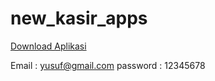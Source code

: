 # new_kasir_apps
[Download Aplikasi](https://drive.google.com/file/d/1SmnhGPo-p64YsBYmztjFPFSzOvMuVpIG/view?usp=drivesdk)


Email : yusuf@gmail.com
password : 12345678

